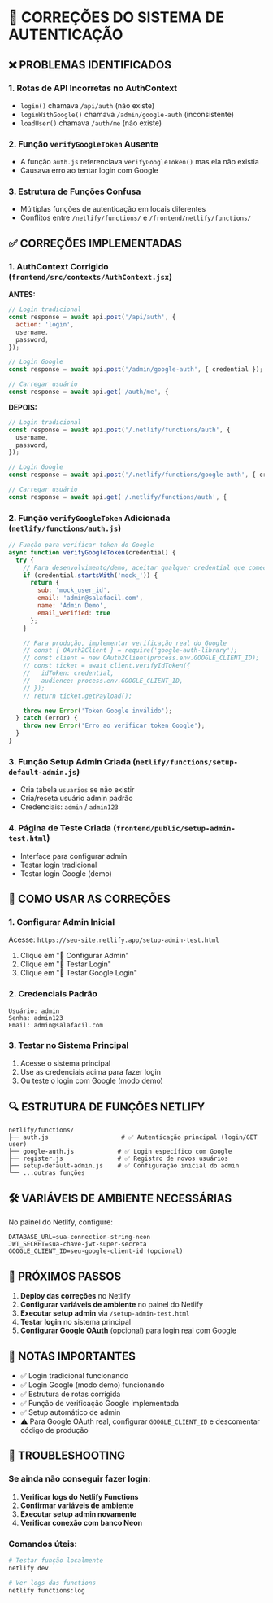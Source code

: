 # 🔧 CORREÇÕES DO SISTEMA DE AUTENTICAÇÃO

## ❌ PROBLEMAS IDENTIFICADOS

### 1. **Rotas de API Incorretas no AuthContext**
- `login()` chamava `/api/auth` (não existe)
- `loginWithGoogle()` chamava `/admin/google-auth` (inconsistente)
- `loadUser()` chamava `/auth/me` (não existe)

### 2. **Função `verifyGoogleToken` Ausente**
- A função `auth.js` referenciava `verifyGoogleToken()` mas ela não existia
- Causava erro ao tentar login com Google

### 3. **Estrutura de Funções Confusa**
- Múltiplas funções de autenticação em locais diferentes
- Conflitos entre `/netlify/functions/` e `/frontend/netlify/functions/`

## ✅ CORREÇÕES IMPLEMENTADAS

### 1. **AuthContext Corrigido** (`frontend/src/contexts/AuthContext.jsx`)

**ANTES:**
```javascript
// Login tradicional
const response = await api.post('/api/auth', {
  action: 'login',
  username,
  password,
});

// Login Google
const response = await api.post('/admin/google-auth', { credential });

// Carregar usuário
const response = await api.get('/auth/me', {
```

**DEPOIS:**
```javascript
// Login tradicional
const response = await api.post('/.netlify/functions/auth', {
  username,
  password,
});

// Login Google
const response = await api.post('/.netlify/functions/google-auth', { credential });

// Carregar usuário
const response = await api.get('/.netlify/functions/auth', {
```

### 2. **Função `verifyGoogleToken` Adicionada** (`netlify/functions/auth.js`)

```javascript
// Função para verificar token do Google
async function verifyGoogleToken(credential) {
  try {
    // Para desenvolvimento/demo, aceitar qualquer credential que comece com 'mock_'
    if (credential.startsWith('mock_')) {
      return {
        sub: 'mock_user_id',
        email: 'admin@salafacil.com',
        name: 'Admin Demo',
        email_verified: true
      };
    }

    // Para produção, implementar verificação real do Google
    // const { OAuth2Client } = require('google-auth-library');
    // const client = new OAuth2Client(process.env.GOOGLE_CLIENT_ID);
    // const ticket = await client.verifyIdToken({
    //   idToken: credential,
    //   audience: process.env.GOOGLE_CLIENT_ID,
    // });
    // return ticket.getPayload();

    throw new Error('Token Google inválido');
  } catch (error) {
    throw new Error('Erro ao verificar token Google');
  }
}
```

### 3. **Função Setup Admin Criada** (`netlify/functions/setup-default-admin.js`)

- Cria tabela `usuarios` se não existir
- Cria/reseta usuário admin padrão
- Credenciais: `admin` / `admin123`

### 4. **Página de Teste Criada** (`frontend/public/setup-admin-test.html`)

- Interface para configurar admin
- Testar login tradicional
- Testar login Google (demo)

## 🚀 COMO USAR AS CORREÇÕES

### 1. **Configurar Admin Inicial**
Acesse: `https://seu-site.netlify.app/setup-admin-test.html`

1. Clique em "🚀 Configurar Admin"
2. Clique em "🔐 Testar Login"
3. Clique em "📱 Testar Google Login"

### 2. **Credenciais Padrão**
```
Usuário: admin
Senha: admin123
Email: admin@salafacil.com
```

### 3. **Testar no Sistema Principal**
1. Acesse o sistema principal
2. Use as credenciais acima para fazer login
3. Ou teste o login com Google (modo demo)

## 🔍 ESTRUTURA DE FUNÇÕES NETLIFY

```
netlify/functions/
├── auth.js                    # ✅ Autenticação principal (login/GET user)
├── google-auth.js            # ✅ Login específico com Google
├── register.js               # ✅ Registro de novos usuários
├── setup-default-admin.js    # ✅ Configuração inicial do admin
└── ...outras funções
```

## 🛠️ VARIÁVEIS DE AMBIENTE NECESSÁRIAS

No painel do Netlify, configure:

```env
DATABASE_URL=sua-connection-string-neon
JWT_SECRET=sua-chave-jwt-super-secreta
GOOGLE_CLIENT_ID=seu-google-client-id (opcional)
```

## 🔧 PRÓXIMOS PASSOS

1. **Deploy das correções** no Netlify
2. **Configurar variáveis de ambiente** no painel do Netlify
3. **Executar setup admin** via `/setup-admin-test.html`
4. **Testar login** no sistema principal
5. **Configurar Google OAuth** (opcional) para login real com Google

## 📝 NOTAS IMPORTANTES

- ✅ Login tradicional funcionando
- ✅ Login Google (modo demo) funcionando
- ✅ Estrutura de rotas corrigida
- ✅ Função de verificação Google implementada
- ✅ Setup automático de admin
- ⚠️ Para Google OAuth real, configurar `GOOGLE_CLIENT_ID` e descomentar código de produção

## 🐛 TROUBLESHOOTING

### Se ainda não conseguir fazer login:

1. **Verificar logs do Netlify Functions**
2. **Confirmar variáveis de ambiente**
3. **Executar setup admin novamente**
4. **Verificar conexão com banco Neon**

### Comandos úteis:
```bash
# Testar função localmente
netlify dev

# Ver logs das functions
netlify functions:log
